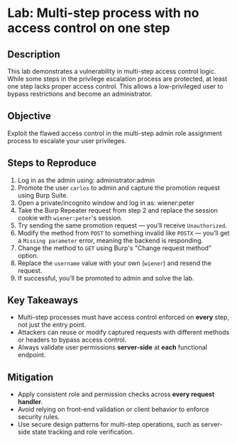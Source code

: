 # Lab: Multi-step process with no access control on one step

##  Description
This lab demonstrates a vulnerability in multi-step access control logic. While some steps in the privilege escalation process are protected, at least one step lacks proper access control. This allows a low-privileged user to bypass restrictions and become an administrator.

## Objective
Exploit the flawed access control in the multi-step admin role assignment process to escalate your user privileges.

##  Steps to Reproduce

1. Log in as the admin using: administrator:admin
2. Promote the user `carlos` to admin and capture the promotion request using Burp Suite.
3. Open a private/incognito window and log in as: wiener:peter
4. Take the Burp Repeater request from step 2 and replace the session cookie with `wiener:peter`'s session.
5. Try sending the same promotion request — you’ll receive `Unauthorized`.
6. Modify the method from `POST` to something invalid like `POSTX` — you’ll get a `Missing parameter` error, meaning the backend is responding.
7. Change the method to `GET` using Burp's "Change request method" option.
8. Replace the `username` value with your own (`wiener`) and resend the request.
9. If successful, you’ll be promoted to admin and solve the lab.

##  Key Takeaways

- Multi-step processes must have access control enforced on **every** step, not just the entry point.
- Attackers can reuse or modify captured requests with different methods or headers to bypass access control.
- Always validate user permissions **server-side** at **each** functional endpoint.

##  Mitigation

- Apply consistent role and permission checks across **every request handler**.
- Avoid relying on front-end validation or client behavior to enforce security rules.
- Use secure design patterns for multi-step operations, such as server-side state tracking and role verification.

